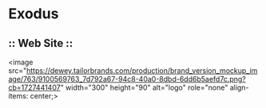 # Exodus
## :: Web Site ::

<image src="https://dewey.tailorbrands.com/production/brand_version_mockup_image/763/9100569763_7d792a67-94c8-40a0-8dbd-6dd6b5aefd7c.png?cb=1727441407" width="300" height="90" alt="logo" role="none" align-items: center;>
